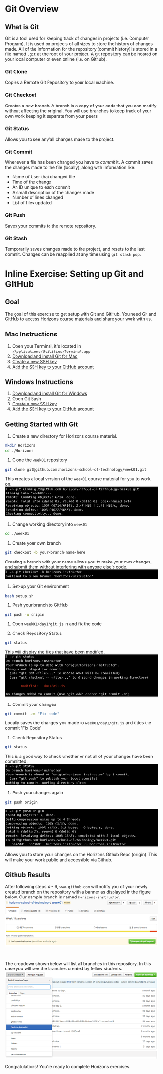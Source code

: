 # Git Overview

## What is Git
Git is a tool used for keeping track of changes in projects (i.e. Computer Program). It is used on projects of all sizes to store the history of changes made. All of the information for the repository (commit history) is stored in a file named `.git` at the root of your project. A git repository can be hosted on your local computer or even online (i.e. on Github).

### Git Clone
Copies a Remote Git Repository to your local machine.

### Git Checkout
Creates a new branch. A branch is a copy of your code that you can modify without affecting the original. You will use branches to keep track of your own work keeping it separate from your peers.

### Git Status
Allows you to see any/all changes made to the project.

### Git Commit
Whenever a file has been changed you have to *commit* it. A commit saves the changes made to the file (locally), along with information like:
- Name of User that changed file
- Time of the change
- An ID unique to each commit
- A small description of the changes made
- Number of lines changed
- List of files updated

### Git Push
Saves your commits to the remote repository.

### Git Stash
Temporarily saves changes made to the project, and resets to the last commit. Changes can be reapplied at any time using `git stash pop`.

# Inline Exercise: Setting up Git and GitHub

## Goal

The goal of this exercise to get setup with Git and GitHub. You need Git and
GitHub to access Horizons course materials and share your work with us.

## Mac Instructions

1. Open your Terminal, it's located in `/Applications/Utilities/Terminal.app`
1. [Download and install Git for Mac](https://git-scm.com/download/mac)
1. [Create a new SSH key](https://help.github.com/articles/generating-a-new-ssh-key-and-adding-it-to-the-ssh-agent/#platform-mac)
1. [Add the SSH key to your GitHub account](https://help.github.com/articles/adding-a-new-ssh-key-to-your-github-account/#platform-mac)

## Windows Instructions

1. [Download and install Git for Windows](https://git-for-windows.github.io/)
1. Open Git Bash
1. [Create a new SSH key](https://help.github.com/articles/generating-a-new-ssh-key-and-adding-it-to-the-ssh-agent/#platform-windows)
1. [Add the SSH key to your GitHub account](https://help.github.com/articles/adding-a-new-ssh-key-to-your-github-account/#platform-windows)

## Getting Started with Git

1. Create a new directory for Horizons course material.

  ```bash
  mkdir Horizons
  cd ./Horizons
  ```

1. Clone the `week01` repository

  ```bash
  git clone git@github.com:horizons-school-of-technology/week01.git
  ```

  This creates a local version of the `week01` course material for you to work on.
  ![git clone](./img/git_clone.png)

1. Change working directory into `week01`

  ```bash
  cd ./week01
  ```

1. Create your own branch

  ```bash
  git checkout -b your-branch-name-here
  ```

  Creating a branch with your name allows you to make your own changes, and submit them without interfering with anyone else's code.
  ![git checkout image](./img/git_checkout.png)

1. Set-up your Git environment

  ```bash
  bash setup.sh
  ```

1. Push your branch to GitHub

  ```bash
  git push -u origin
  ```

1. Open `week01/day1/git.js` in and fix the code

1. Check Repository Status

  ```bash
  git status
  ```

  This will display the files that have been modified.
  ![git status modified image](./img/git_status_modified.png)

1. Commit your changes

  ```bash
  git commit -am "Fix code"
  ```

  Locally saves the changes you made to `week01/day1/git.js` and titles the commit 'Fix Code'

1. Check Repository Status

  ```bash
  git status
  ```

  This is a good way to check whether or not all of your changes have been committed.
  ![git status no modifications image](./img/git_status_not_modified.png)

1. Push your changes again

  ```bash
  git push origin
  ```
  ![git push to origin image](./img/git_push.png)

  Allows you to store your changes on the Horizons Github Repo (origin). This will make your work public and accessible via Github.

## Github Results

After following steps 4 - 6, `www.github.com` will notify you of your newly created branch on the repository with a banner as displayed in the figure below. Our sample branch is named `horizons-instructor`.
![git_new_branch_github](./img/git_new_branch_github.png)

&nbsp;

The dropdown shown below will list all branches in this repository. In this case you will see the branches created by fellow students.
![git_branch_dropdown](./img/git_branch_dropdown.png)

Congratulations! You're ready to complete Horizons exercises.
